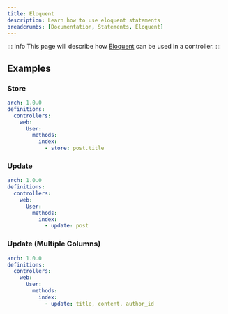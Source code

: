 ```yaml
---
title: Eloquent
description: Learn how to use eloquent statements
breadcrumbs: [Documentation, Statements, Eloquent]
---
```


::: info
This page will describe how [Eloquent](https://laravel.com/docs/10.x/eloquent) can be used in a controller.
:::

## Examples

### Store

```yaml
arch: 1.0.0
definitions:
  controllers:
    web:
      User:
        methods:
          index:
            - store: post.title
```

### Update

```yaml
arch: 1.0.0
definitions:
  controllers:
    web:
      User:
        methods:
          index:
            - update: post
```

### Update (Multiple Columns)

```yaml
arch: 1.0.0
definitions:
  controllers:
    web:
      User:
        methods:
          index:
            - update: title, content, author_id
```
